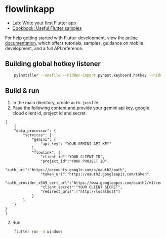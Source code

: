 # flowlinkapp

- [Lab: Write your first Flutter app](https://docs.flutter.dev/get-started/codelab)
- [Cookbook: Useful Flutter samples](https://docs.flutter.dev/cookbook)

For help getting started with Flutter development, view the
[online documentation](https://docs.flutter.dev/), which offers tutorials,
samples, guidance on mobile development, and a full API reference.

## Building global hotkey listener
```bash
    pyinstaller --onefile --hidden-import pynput.keyboard.hotkey --hidden-import pynput.keyboard.listener lib/hotkey_listener.py
```

## Build & run
1. In the main directory, create `auth.json` file.
2. Pase the following content and provide your gemini api key, google cloud client id, project id and secret.
```
{
    {   
    "data_processor": {
        "services": {
            "gemini": {
                "api_key": "YOUR GEMINI API KEY"
            },
            "flowlink": {
                "client_id":"YOUR CLIENT ID",
                "project_id":"YOUR PROJECT ID",
                "auth_uri":"https://accounts.google.com/o/oauth2/auth",
                "token_uri":"https://oauth2.googleapis.com/token",
                "auth_provider_x509_cert_url":"https://www.googleapis.com/oauth2/v1/certs",
                "client_secret":"YOUR CLIENT SECRET",
                "redirect_uris":["http://localhost"]
            }
        }
    }
}
}
```

2. Run
```bash
    flutter run -d windows
```